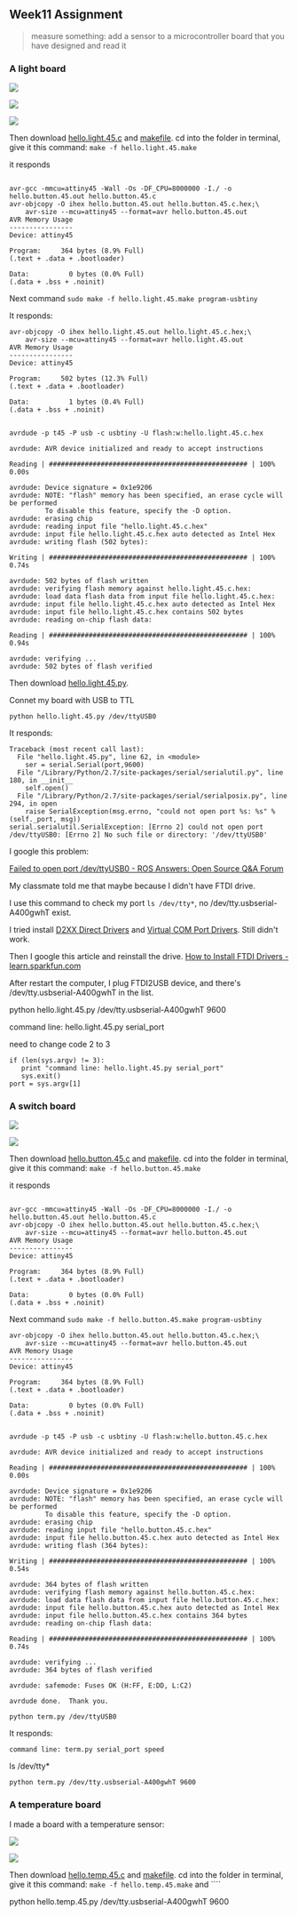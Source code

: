 ## Week11 Assignment

> measure something: add a sensor to a microcontroller board that you have designed and read it

### A light board

![](http://archive.fabacademy.org/archives/2016/fablabshenzhen/students/408/Web/images/week13__output_devices/u49.jpg)

![](http://7xjpra.com1.z0.glb.clouddn.com/hello.light.45.png)

![](http://7xjpra.com1.z0.glb.clouddn.com/week11mylightboard.jpeg)

Then download [hello.light.45.c](http://academy.cba.mit.edu/classes/input_devices/light/hello.light.45.c) and [makefile](http://academy.cba.mit.edu/classes/input_devices/light/hello.light.45.make). cd into the folder in terminal, give it this command: ``make -f hello.light.45.make``


it responds

```

avr-gcc -mmcu=attiny45 -Wall -Os -DF_CPU=8000000 -I./ -o hello.button.45.out hello.button.45.c
avr-objcopy -O ihex hello.button.45.out hello.button.45.c.hex;\
	avr-size --mcu=attiny45 --format=avr hello.button.45.out
AVR Memory Usage
----------------
Device: attiny45

Program:     364 bytes (8.9% Full)
(.text + .data + .bootloader)

Data:          0 bytes (0.0% Full)
(.data + .bss + .noinit)
```
Next command ``sudo make -f hello.light.45.make program-usbtiny``

It responds:

```
avr-objcopy -O ihex hello.light.45.out hello.light.45.c.hex;\
	avr-size --mcu=attiny45 --format=avr hello.light.45.out
AVR Memory Usage
----------------
Device: attiny45

Program:     502 bytes (12.3% Full)
(.text + .data + .bootloader)

Data:          1 bytes (0.4% Full)
(.data + .bss + .noinit)


avrdude -p t45 -P usb -c usbtiny -U flash:w:hello.light.45.c.hex

avrdude: AVR device initialized and ready to accept instructions

Reading | ################################################## | 100% 0.00s

avrdude: Device signature = 0x1e9206
avrdude: NOTE: "flash" memory has been specified, an erase cycle will be performed
         To disable this feature, specify the -D option.
avrdude: erasing chip
avrdude: reading input file "hello.light.45.c.hex"
avrdude: input file hello.light.45.c.hex auto detected as Intel Hex
avrdude: writing flash (502 bytes):

Writing | ################################################## | 100% 0.74s

avrdude: 502 bytes of flash written
avrdude: verifying flash memory against hello.light.45.c.hex:
avrdude: load data flash data from input file hello.light.45.c.hex:
avrdude: input file hello.light.45.c.hex auto detected as Intel Hex
avrdude: input file hello.light.45.c.hex contains 502 bytes
avrdude: reading on-chip flash data:

Reading | ################################################## | 100% 0.94s

avrdude: verifying ...
avrdude: 502 bytes of flash verified
```
Then download [hello.light.45.py](http://academy.cba.mit.edu/classes/input_devices/light/hello.light.45.py).

Connet my board with USB to TTL

``python hello.light.45.py /dev/ttyUSB0``

It responds:

```
Traceback (most recent call last):
  File "hello.light.45.py", line 62, in <module>
    ser = serial.Serial(port,9600)
  File "/Library/Python/2.7/site-packages/serial/serialutil.py", line 180, in __init__
    self.open()
  File "/Library/Python/2.7/site-packages/serial/serialposix.py", line 294, in open
    raise SerialException(msg.errno, "could not open port %s: %s" % (self._port, msg))
serial.serialutil.SerialException: [Errno 2] could not open port /dev/ttyUSB0: [Errno 2] No such file or directory: '/dev/ttyUSB0'
```

I google this problem:

[Failed to open port /dev/ttyUSB0 - ROS Answers: Open Source Q&A Forum](http://answers.ros.org/question/41275/failed-to-open-port-devttyusb0/)

My classmate told me that maybe because I didn't have FTDI drive. 

I use this command to check my port ``ls /dev/tty*``, no /dev/tty.usbserial-A400gwhT exist.

I tried install [D2XX Direct Drivers](http://www.ftdichip.com/Drivers/D2XX.htm) and [Virtual COM Port Drivers](http://www.ftdichip.com/Drivers/VCP.htm). Still didn't work.

Then I google this article and reinstall the drive.
[How to Install FTDI Drivers - learn.sparkfun.com](https://learn.sparkfun.com/tutorials/how-to-install-ftdi-drivers/all#mac)

After restart the computer, I plug FTDI2USB device, and there's /dev/tty.usbserial-A400gwhT in the list.

python hello.light.45.py /dev/tty.usbserial-A400gwhT 9600

command line: hello.light.45.py serial_port

need to change code 2 to 3

```
if (len(sys.argv) != 3):
   print "command line: hello.light.45.py serial_port"
   sys.exit()
port = sys.argv[1]
```

### A switch board

![](http://7xjpra.com1.z0.glb.clouddn.com/hello.button.45.png)

![](http://7xjpra.com1.z0.glb.clouddn.com/week11myswitchboard.jpeg)

Then download [hello.button.45.c](http://academy.cba.mit.edu/classes/input_devices/button/hello.button.45.c) and [makefile](http://academy.cba.mit.edu/classes/input_devices/button/hello.button.45.make). cd into the folder in terminal, give it this command: ``make -f hello.button.45.make``


it responds

```

avr-gcc -mmcu=attiny45 -Wall -Os -DF_CPU=8000000 -I./ -o hello.button.45.out hello.button.45.c
avr-objcopy -O ihex hello.button.45.out hello.button.45.c.hex;\
	avr-size --mcu=attiny45 --format=avr hello.button.45.out
AVR Memory Usage
----------------
Device: attiny45

Program:     364 bytes (8.9% Full)
(.text + .data + .bootloader)

Data:          0 bytes (0.0% Full)
(.data + .bss + .noinit)
```
Next command ``sudo make -f hello.button.45.make program-usbtiny``

```
avr-objcopy -O ihex hello.button.45.out hello.button.45.c.hex;\
	avr-size --mcu=attiny45 --format=avr hello.button.45.out
AVR Memory Usage
----------------
Device: attiny45

Program:     364 bytes (8.9% Full)
(.text + .data + .bootloader)

Data:          0 bytes (0.0% Full)
(.data + .bss + .noinit)


avrdude -p t45 -P usb -c usbtiny -U flash:w:hello.button.45.c.hex

avrdude: AVR device initialized and ready to accept instructions

Reading | ################################################## | 100% 0.00s

avrdude: Device signature = 0x1e9206
avrdude: NOTE: "flash" memory has been specified, an erase cycle will be performed
         To disable this feature, specify the -D option.
avrdude: erasing chip
avrdude: reading input file "hello.button.45.c.hex"
avrdude: input file hello.button.45.c.hex auto detected as Intel Hex
avrdude: writing flash (364 bytes):

Writing | ################################################## | 100% 0.54s

avrdude: 364 bytes of flash written
avrdude: verifying flash memory against hello.button.45.c.hex:
avrdude: load data flash data from input file hello.button.45.c.hex:
avrdude: input file hello.button.45.c.hex auto detected as Intel Hex
avrdude: input file hello.button.45.c.hex contains 364 bytes
avrdude: reading on-chip flash data:

Reading | ################################################## | 100% 0.74s

avrdude: verifying ...
avrdude: 364 bytes of flash verified

avrdude: safemode: Fuses OK (H:FF, E:DD, L:C2)

avrdude done.  Thank you.
```

``python term.py /dev/ttyUSB0``

It responds:


``command line: term.py serial_port speed``

ls /dev/tty*

``python term.py /dev/tty.usbserial-A400gwhT 9600``

### A temperature board

I made a board with a temperature sensor:

![](http://7xjpra.com1.z0.glb.clouddn.com/hello.temp.45.png)

![](http://7xjpra.com1.z0.glb.clouddn.com/week11mytempboard.jpeg)

Then download [hello.temp.45.c](http://academy.cba.mit.edu/classes/input_devices/temp/hello.temp.45.c) and [makefile](http://academy.cba.mit.edu/classes/input_devices/temp/hello.temp.45.make). cd into the folder in terminal, give it this command: ``make -f hello.temp.45.make`` and ````

python hello.temp.45.py /dev/tty.usbserial-A400gwhT 9600